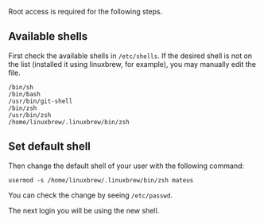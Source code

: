 ---
---

Root access is required for the following steps.

## Available shells

First check the available shells in `/etc/shells`.
If the desired shell is not on the list (installed it using linuxbrew, for example),
you may manually edit the file.

```
/bin/sh
/bin/bash
/usr/bin/git-shell
/bin/zsh
/usr/bin/zsh
/home/linuxbrew/.linuxbrew/bin/zsh
```

## Set default shell

Then change the default shell of your user with the following command:

```shell
usermod -s /home/linuxbrew/.linuxbrew/bin/zsh mateus
```

You can check the change by seeing `/etc/passwd`.

The next login you will be using the new shell.
